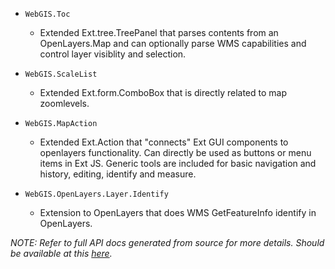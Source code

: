   * `WebGIS.Toc`
    * Extended Ext.tree.TreePanel that parses contents from an OpenLayers.Map and can optionally parse WMS capabilities and control layer visiblity and selection.

  * `WebGIS.ScaleList`
    * Extended Ext.form.ComboBox that is directly related to map zoomlevels.

  * `WebGIS.MapAction`
    * Extended Ext.Action that "connects" Ext GUI components to openlayers functionality. Can directly be used as buttons or menu items in Ext JS. Generic tools are included for basic navigation and history, editing, identify and measure.

  * `WebGIS.OpenLayers.Layer.Identify`
    * Extension to OpenLayers that does WMS GetFeatureInfo identify in OpenLayers.

_NOTE: Refer to full API docs generated from source for more details. Should be available at this [here](http://www.wololo.org/webgispublic/jsdoc)._